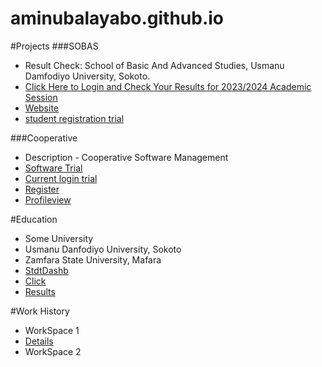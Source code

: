 # aminubalayabo.github.io

#Projects
###SOBAS
- Result Check: School of Basic And Advanced Studies, Usmanu Damfodiyo University, Sokoto.
- [Click Here to Login and Check Your Results for 2023/2024 Academic Session](SOBAS/index.html)
- [Website](website.html)
- [student registration trial](Student_Information/index.html)
  
###Cooperative
- Description - Cooperative Software Management
- [Software Trial]()
- [Current login trial](Student_Information/login.html)
- [Register](Student_Information/register.html)
- [Profileview](Student_Information/profile.html)
  
#Education
- Some University
- Usmanu Danfodiyo University, Sokoto
- Zamfara State University, Mafara
- [StdtDashb](Student_Information/studentDashboard.html)
- [Click](Student_Information/studentDashboard.html)
- [Results](Students_Result/index.html)

#Work History
- WorkSpace 1
- [Details](Student_Information/details.html)
- WorkSpace 2
